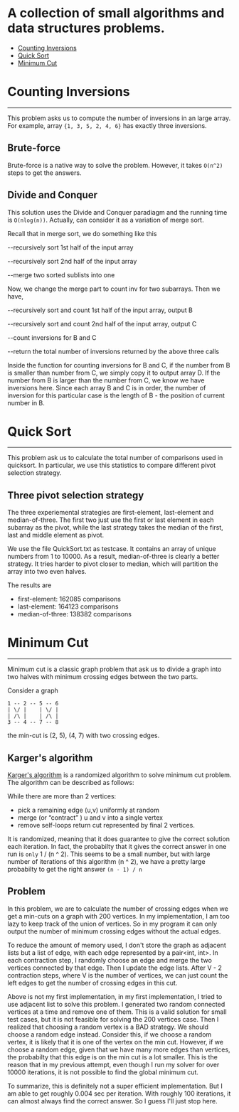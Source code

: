A collection of small algorithms and data structures problems.
==============================================================
- [Counting Inversions](#counting-inversions)
- [Quick Sort](#quick-sort) 
- [Minimum Cut](#minimum-cut) 

# <a name="counting-inversions"></a>Counting Inversions
-------------------
This problem asks us to compute the number of inversions in an large array. For example, array `{1, 3, 5, 2, 4, 6}` has exactly three inversions.

## Brute-force
Brute-force is a native way to solve the problem. However, it takes `O(n^2)` steps to get the answers.

## Divide and Conquer
This solution uses the Divide and Conquer paradiagm and the running time is `O(nlog(n))`. Actually, can consider it as a variation of merge sort.

Recall that in merge sort, we do something like this

--recursively sort 1st half of the input array 

--recursively sort 2nd half of the input array

--merge two sorted sublists into one

Now, we change the merge part to count inv for two subarrays. Then we have,

--recursively sort and count 1st half of the input array, output B

--recursively sort and count 2nd half of the input array, output C

--count inversions for B and C

--return the total number of inversions returned by the above three calls

Inside the function for counting inversions for B and C, if the number from B is smaller than number from C, we simply copy it to output array D. If the number from B is larger than the number from C, we know we have inversions here. Since each array B and C is in order, the number of inversion for this particular case is the length of B - the position of current number in B.


# <a name="quick-sort"></a>Quick Sort
---------
This problem ask us to calculate the total number of comparisons used in quicksort. In particular, we use this statistics to compare different pivot selection strategy.

## Three pivot selection strategy
The three experiemental strategies are first-element, last-element and median-of-three. The first two just use the first or last element in each subarray as the pivot, while the last strategy takes the median of the first, last and middle element as pivot.

We use the file QuickSort.txt as testcase. It contains an array of unique numbers from 1 to 10000. As a result, median-of-three is clearly a better strategy. It tries harder to pivot closer to median, which will partition the array into two even halves.

The results are
* first-element: 162085 comparisons
* last-element: 164123 comparisons 
* median-of-three: 138382 comparisons 

# <a name="minimum-cut"></a>Minimum Cut
-----------
Minimum cut is a classic graph problem that ask us to divide a graph into two halves with minimum crossing edges between the two parts.

Consider a graph
```
1 -- 2 -- 5 -- 6
| \/ |    | \/ |
| /\ |    | /\ |
3 -- 4 -- 7 -- 8
```
the min-cut is (2, 5), (4, 7) with two crossing edges.

## Karger's algorithm
[Karger's algorithm](https://en.wikipedia.org/wiki/Karger%27s_algorithm) is a randomized algorithm to solve minimum cut problem. The algorithm can be described as follows:

While there are more than 2 vertices:
* pick a remaining edge (u,v) uniformly at random
* merge (or “contract” ) u and v into a single vertex
* remove self-loops
return cut represented by final 2 vertices. 

It is randomized, meaning that it does guarantee to give the correct solution each iteration. In fact, the probabilty that it gives the correct answer in one run is `only` 1 / (n ^ 2). This seems to be a small number, but with large number of iterations of this algorithm (n ^ 2), we have a pretty large probabilty to get the right answer `(n - 1) / n`

## Problem
In this problem, we are to calculate the number of crossing edges when we get a min-cuts on a graph with 200 vertices. In my implementation, I am too lazy to keep track of the union of vertices.
So in my program it can only output the number of minimum crossing edges without the actual edges.

To reduce the amount of memory used, I don't store the graph as adjacent lists but a list of edge, with each edge represented by a pair<int, int>. In each contraction step, I randomly choose an edge and merge the two vertices connected by that edge. Then I update the edge lists. After V - 2 contraction steps, where V is the number of vertices, we can just count the left edges to get the number of crossing edges in this cut. 

Above is not my first implementation, in my first implementation, I tried to use adjacent list to solve this problem. I generated two random connected vertices at a time and remove one of them. This is a valid solution for small test cases, but it is not feasible for solving the 200 vertices case. Then I realized that choosing a random vertex is a BAD strategy. We should choose a random edge instead. Consider this, if we choose a random vertex, it is likely that it is one of the vertex on the min cut. However, if we choose a random edge, given that we have many more edges than vertices, the probabilty that this edge is on the min cut is a lot smaller. This is the reason that in my previous attempt, even though I run my solver for over 10000 iterations, it is not possible to find the global minimum cut.

To summarize, this is definitely not a super efficient implementation. But I am able to get roughly 0.004 sec per iteration. With roughly 100 iterations, it can almost always find the correct answer. So I guess I'll just stop here.
